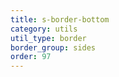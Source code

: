 ```yaml
---
title: s-border-bottom
category: utils
util_type: border
border_group: sides
order: 97
---
```

<span class="s-border-bottom"></span>